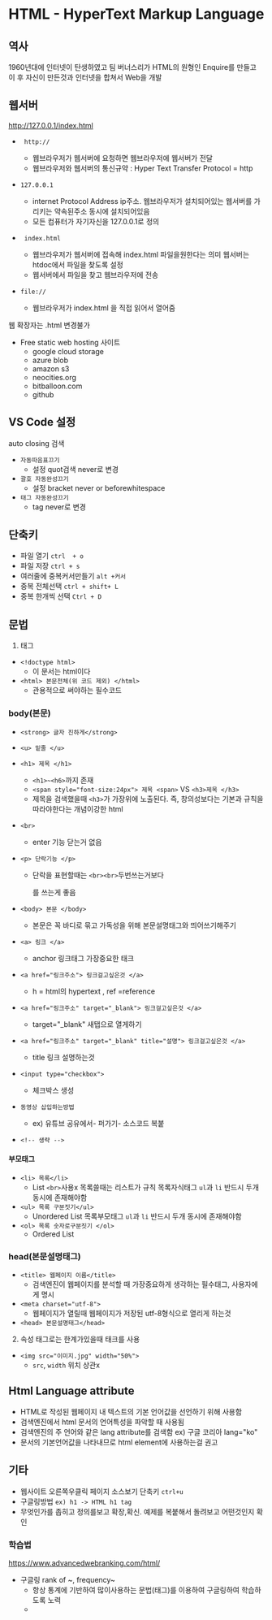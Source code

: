 # HTML - HyperText Markup Language    
                  
## 역사
1960년대에 인터넷이 탄생하였고 팀 버너스리가 HTML의 원형인 Enquire를 만들고 이 후 
자신이 만든것과 인터넷을 합쳐서 Web을 개발

## 웹서버 
http://127.0.0.1/index.html  

- ``` http://```

  - 웹브라우저가 웹서버에 요청하면 웹브라우저에 웹서버가 전달
  - 웹브라우저와 웹서버의 통신규약 : Hyper Text Transfer Protocol  = http
- ```127.0.0.1```
  - internet Protocol Address ip주소. 웹브라우저가 설치되어있는 웹서버를 가리키는 약속된주소 동시에 설치되어있음
  - 모든 컴퓨터가 자기자신을 127.0.0.1로 정의           
- ``` index.html```
  - 웹브라우저가 웹서버에 접속해 index.html 파일을원한다는 의미 웹서버는 htdoc에서 파일을 찾도록 설정
  - 웹서버에서 파일을 찾고 웹브라우저에 전송
- ```file://```
  - 웹브라우저가 index.html 을 직접 읽어서 열어줌 

웹 확장자는 .html  변경불가 

- Free static web hosting 사이트   
    - google cloud storage    
    - azure blob    
    - amazon s3   
    - neocities.org   
    - bitballoon.com    
    - github    


## VS Code 설정
auto closing 검색
- ```자동따음표끄기 ```   
  - 설정 quot검색 never로 변경
- ```괄호 자동완성끄기```    
  - 설정 bracket never or beforewhitespace
- ```태그 자동완성끄기 ```   
  - tag never로 변경

## 단축키
- 파일 열기 ```ctrl  + o```
- 파일 저장 ```ctrl + s```
- 여러줄에 중복커서만들기 ```alt +커서```
- 중복 전체선택 ```ctrl + shift+ L```
- 중복 한개씩 선택 ```Ctrl + D``` 

## 문법

1. 태그

- ```<!doctype html>```
  -  이 문서는 html이다
- ```<html> 본문전체(위 코드 제외) </html>```  
  - 관용적으로 써야하는 필수코드
  
### body(본문)
- ```<strong> 글자 진하게</strong>``` 

- ```<u> 밑줄 </u>```
- ```<h1> 제목 </h1> ```
  - ```<h1>~<h6>```까지 존재 
  -  ```<span style="font-size:24px"> 제목 <span>``` VS ```<h3>제목 </h3>``` 
    - 제목을 검색했을때 ```<h3>```가 가장위에 노출된다. 즉, 창의성보다는 기본과 규칙을따라야한다는 개념이강한 html

- ```<br>```
  - enter 기능 닫는거 없읍
- ```<p> 단락기능 </p>```
  - 단락을 표현할때는 ```<br><br>```두번쓰는거보다 <p>를 쓰는게 좋음
- ```<body> 본문 </body>```
  - 본문은 꼭 바디로 묶고 가독성을 위해 본문설명태그와 띄어쓰기해주기
- ```<a> 링크 </a>```
  - anchor 링크태그 가장중요한 태크
- ```<a href="링크주소"> 링크걸고싶은것 </a>```
  - h = html의 hypertext , ref =reference 
- ```<a href="링크주소" target="_blank"> 링크걸고싶은것 </a>```
    - target="_blank" 새탭으로 열게하기
- ```<a href="링크주소" target="_blank" title="설명"> 링크걸고싶은것 </a>``` 
    - title 링크 설명하는것
- ```<input type="checkbox">```		 
    - 체크박스 생성
- ```동영상 삽입하는방법``` 
  - ex) 유튜브 공유에서- 퍼가기- 소스코드 복붙 
- ```<!-- 생략 -->```           
    
####  부모태그
- ```<li> 목록</li>``` 			
  - List ```<br>```사용x 목록쓸때는 리스트가 규칙 목록자식태그 ```ul```과 ```li``` 반드시 두개 동시에 존재해야함
- ```<ul> 목록 구분짓기</ul>``` 	
  - Unordered List 목록부모태그 ```ul```과 ```li``` 반드시 두개 동시에 존재해야함
- ```<ol> 목록 숫자로구분짓기 </ol>```	
  - Ordered List 

  
### head(본문설명태그)
  
- ```<title> 웹페이지 이름</title>```	
  - 검색엔진이 웹페이지를 분석할 때 가장중요하게 생각하는 필수태그, 사용자에게 명시
- ```<meta charset="utf-8">```		
  - 웹페이지가 열릴때 웹페이지가 저장된 utf-8형식으로 열리게 하는것
- ```<head> 본문설명태그</head>```	


2. 속성 
태그로는 한계가있을때 태크를 사용
- ```<img src="이미지.jpg" width="50%">```
  - ```src```, ```width``` 위치 상관x
 
## Html Language attribute
- HTML로 작성된 웹페이지 내 텍스트의 기본 언어값을 선언하기 위해 사용함
- 검색엔진에서 html 문서의 언어특성을 파악할 때 사용됨
- 검색엔진의 주 언어와 같은 lang attribute를 검색함 ex) 구글 코리아 lang="ko"
- 문서의 기본언어값을 나타내므로 html element에 사용하는걸 권고

## 기타 
- 웹사이트 오른쪽우클릭 페이지 소스보기  단축키 ```ctrl+u```
- 구글링방법 ```ex) h1 -> HTML h1 tag```
 - 무엇인가를 좁히고 정의를보고 확장,확신. 예제를 복붙해서 돌려보고 어떤것인지 확인

### 학습법 
https://www.advancedwebranking.com/html/ 
- 구글링 rank of ~, frequency~
  -  항상 통계에 기반하여 많이사용하는 문법(태그)를 이용하여 구글링하여 학습하도록 노력
  -  
